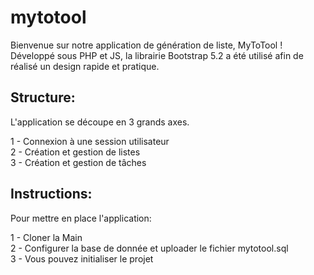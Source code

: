 # mytotool

Bienvenue sur notre application de génération de liste, MyToTool !
Développé sous PHP et JS, la librairie Bootstrap 5.2 a été utilisé afin de réalisé un design rapide et pratique.

## Structure:
L'application se découpe en 3 grands axes.

1 - Connexion à une session utilisateur  
2 - Création et gestion de listes  
3 - Création et gestion de tâches  

## Instructions:
Pour mettre en place l'application:

  1 - Cloner la Main  
  2 - Configurer la base de donnée et uploader le fichier mytotool.sql  
  3 - Vous pouvez initialiser le projet  
